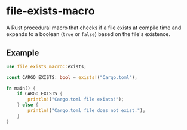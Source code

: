 # file-exists-macro

A Rust procedural macro that checks if a file exists at compile time and expands to a boolean (`true` or `false`) based on the file's existence.

## Example

```rust
use file_exists_macro::exists;

const CARGO_EXISTS: bool = exists!("Cargo.toml");

fn main() {
    if CARGO_EXISTS {
        println!("Cargo.toml file exists!");
    } else {
        println!("Cargo.toml file does not exist.");
    }
}
```